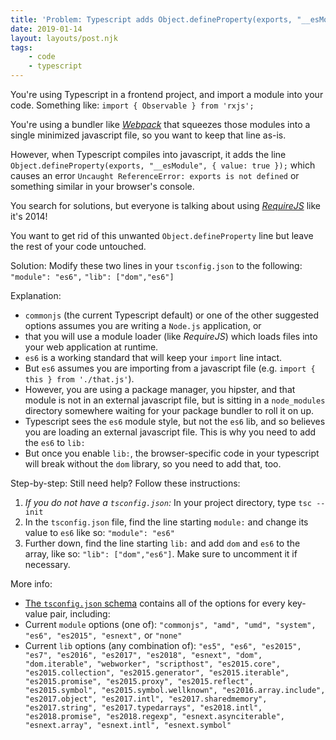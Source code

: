 ```yaml
---
title: 'Problem: Typescript adds Object.defineProperty(exports, "__esModule", { value: true });'
date: 2019-01-14
layout: layouts/post.njk
tags:
    - code
    - typescript
---
```

You're using Typescript in a frontend project, and import a module into your code. Something like:
`import { Observable } from 'rxjs';`

You're using a bundler like [*Webpack*](https://webpack.js.org) that squeezes those modules into a single minimized javascript file, so you want to keep that line as-is.

However, when Typescript compiles into javascript, it adds the line `Object.defineProperty(exports, "__esModule", { value: true });` which causes an error `Uncaught ReferenceError: exports is not defined` or something similar in your browser's console.

You search for solutions, but everyone is talking about using [*RequireJS*](https://requirejs.org/) like it's 2014!

You want to get rid of this unwanted `Object.defineProperty` line but leave the rest of your code untouched.

Solution: Modify these two lines in your `tsconfig.json` to the following:
`"module": "es6",`
`"lib": ["dom","es6"]`

Explanation:

* `commonjs` (the current Typescript default) or one of the other suggested options assumes you are writing a `Node.js` application, or
* that you will use a module loader (like *RequireJS*) which loads files into your web application at runtime.
* `es6` is a working standard that will keep your `import` line intact.
* But `es6` assumes you are importing from a javascript file (e.g. `import { this } from './that.js'`).
* However, you are using a package manager, you hipster, and that module is not in an external javascript file, but is sitting in a `node_modules` directory somewhere waiting for your package bundler to roll it on up.
* Typescript sees the `es6` module style, but not the `es6` lib, and so believes you are loading an external javascript file. This is why you need to add the `es6` to `lib:`
* But once you enable `lib:`, the browser-specific code in your typescript will break without the `dom` library, so you need to add that, too.

Step-by-step: Still need help? Follow these instructions:

1. *If you do not have a `tsconfig.json`:* In your project directory, type `tsc --init`
1. In the `tsconfig.json` file, find the line starting `module:` and change its value to `es6` like so: `"module": "es6"`
1. Further down, find the line starting `lib:` and add `dom` and `es6` to the array, like so: `"lib": ["dom","es6"]`. Make sure to uncomment it if necessary.

More info:

* [The `tsconfig.json` schema](http://json.schemastore.org/tsconfig) contains all of the options for every key-value pair, including:
* Current `module` options (one of): `"commonjs", "amd", "umd", "system", "es6", "es2015", "esnext",` or `"none"`
* Current `lib` options (any combination of): `"es5", "es6", "es2015", "es7", "es2016", "es2017", "es2018", "esnext", "dom", "dom.iterable", "webworker", "scripthost", "es2015.core", "es2015.collection", "es2015.generator", "es2015.iterable", "es2015.promise", "es2015.proxy", "es2015.reflect", "es2015.symbol", "es2015.symbol.wellknown", "es2016.array.include", "es2017.object", "es2017.intl", "es2017.sharedmemory", "es2017.string", "es2017.typedarrays", "es2018.intl", "es2018.promise", "es2018.regexp", "esnext.asynciterable", "esnext.array", "esnext.intl", "esnext.symbol"`